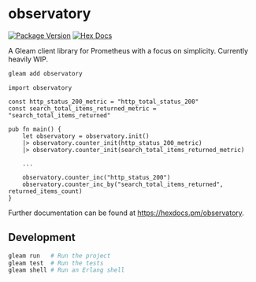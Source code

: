 # observatory

[![Package Version](https://img.shields.io/hexpm/v/observatory)](https://hex.pm/packages/observatory)
[![Hex Docs](https://img.shields.io/badge/hex-docs-ffaff3)](https://hexdocs.pm/observatory/)

A Gleam client library for Prometheus with a focus on simplicity. Currently heavily WIP.

```sh
gleam add observatory
```
```gleam
import observatory

const http_status_200_metric = "http_total_status_200"
const search_total_items_returned_metric = "search_total_items_returned"

pub fn main() {
    let observatory = observatory.init()
    |> observatory.counter_init(http_status_200_metric)
    |> observatory.counter_init(search_total_items_returned_metric)
    
    ...
    
    observatory.counter_inc("http_status_200")
    observatory.counter_inc_by("search_total_items_returned", returned_items_count)
}
```

Further documentation can be found at <https://hexdocs.pm/observatory>.

## Development

```sh
gleam run   # Run the project
gleam test  # Run the tests
gleam shell # Run an Erlang shell
```
